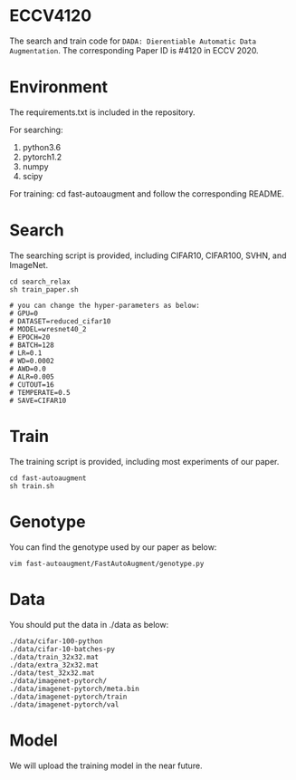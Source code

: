 # ECCV4120
The search and train code for `DADA: Dierentiable Automatic Data Augmentation`. The corresponding Paper ID is #4120 in ECCV 2020.

# Environment
The requirements.txt is included in the repository.

For searching:
1. python3.6
2. pytorch1.2
3. numpy
4. scipy

For training:
cd fast-autoaugment and follow the corresponding README.

# Search
The searching script is provided, including CIFAR10, CIFAR100, SVHN, and ImageNet.
```
cd search_relax
sh train_paper.sh

# you can change the hyper-parameters as below:
# GPU=0
# DATASET=reduced_cifar10
# MODEL=wresnet40_2
# EPOCH=20
# BATCH=128
# LR=0.1
# WD=0.0002
# AWD=0.0
# ALR=0.005
# CUTOUT=16
# TEMPERATE=0.5
# SAVE=CIFAR10
```

# Train
The training script is provided, including most experiments of our paper.
```
cd fast-autoaugment
sh train.sh
```

# Genotype
You can find the genotype used by our paper as below:
```
vim fast-autoaugment/FastAutoAugment/genotype.py
```

# Data
You should put the data in ./data as below:
```
./data/cifar-100-python
./data/cifar-10-batches-py
./data/train_32x32.mat
./data/extra_32x32.mat
./data/test_32x32.mat
./data/imagenet-pytorch/
./data/imagenet-pytorch/meta.bin
./data/imagenet-pytorch/train
./data/imagenet-pytorch/val
```

# Model
We will upload the training model in the near future.
